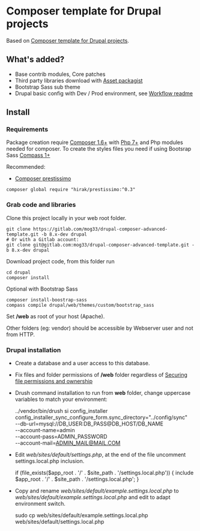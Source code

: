 # Composer template for Drupal projects

Based on [Composer template for Drupal projects](https://github.com/drupal-composer/drupal-project).

## What's added?

* Base contrib modules, Core patches
* Third party libraries download with [Asset packagist](https://asset-packagist.org)
* Bootstrap Sass sub theme
* Drupal basic config with Dev / Prod environment, see [Workflow readme](config/README.md)

## Install

### Requirements

Package creation require [Composer 1.6+](https://getcomposer.org) with [Php 7+](http://php.net/) and Php modules needed for composer. To create the styles files you need if using Bootsrap Sass  [Compass 1+](http://compass-style.org/install)

Recommended:

* [Composer prestissimo](https://github.com/hirak/prestissimo)

```
composer global require "hirak/prestissimo:^0.3"
```

### Grab code and libraries

Clone this project locally in your web root folder.

    git clone https://gitlab.com/mog33/drupal-composer-advanced-template.git -b 8.x-dev drupal
    # Or with a Gitlab account:
    git clone git@gitlab.com:mog33/drupal-composer-advanced-template.git -b 8.x-dev drupal

Download project code, from this folder run

    cd drupal
    composer install

Optional with Bootstrap Sass

    composer install-boostrap-sass
    compass compile drupal/web/themes/custom/bootstrap_sass

Set **/web** as root of your host (Apache).

Other folders (eg: vendor) should be accessible by Webserver user and not from HTTP.

### Drupal installation

* Create a database and a user access to this database.

* Fix files and folder permissions of **/web** folder regardless of [Securing file permissions and ownership](https://www.drupal.org/node/244924)

* Drush command installation to run from **web** folder, change uppercase variables to match your environment:

    ../vendor/bin/drush si config_installer \
        config_installer_sync_configure_form.sync_directory="../config/sync" \
        --db-url=mysql://DB_USER:DB_PASS@DB_HOST/DB_NAME \
        --account-name=admin \
        --account-pass=ADMIN_PASSWORD \
        --account-mail=ADMIN_MAIL@MAIL.COM

* Edit _web/sites/default/settings.php_, at the end of the file uncomment settings.local.php inclusion.

    if (file_exists($app_root . '/' . $site_path . '/settings.local.php')) {
        include $app_root . '/' . $site_path . '/settings.local.php';
    }

* Copy and rename _web/sites/default/example.settings.local.php_ to _web/sites/default/example.settings.local.php_ and edit to adapt environment switch.

    sudo cp web/sites/default/example.settings.local.php web/sites/default/settings.local.php
